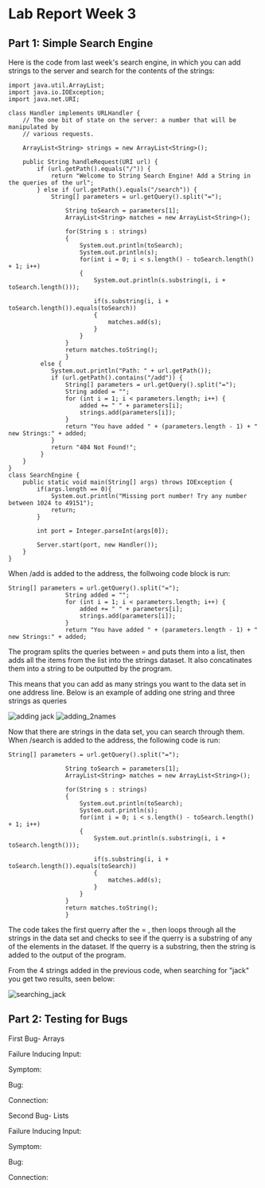 # Lab Report Week 3

## Part 1: Simple Search Engine

Here is the code from last week's search engine, in which you can add strings to the server and search for the contents of the strings:

```
import java.util.ArrayList;
import java.io.IOException;
import java.net.URI;

class Handler implements URLHandler {
    // The one bit of state on the server: a number that will be manipulated by
    // various requests.
    
    ArrayList<String> strings = new ArrayList<String>();

    public String handleRequest(URI url) {
        if (url.getPath().equals("/")) {
            return "Welcome to String Search Engine! Add a String in the queries of the url";
        } else if (url.getPath().equals("/search")) {
            String[] parameters = url.getQuery().split("=");
            
                String toSearch = parameters[1];
                ArrayList<String> matches = new ArrayList<String>();
                
                for(String s : strings)
                {
                    System.out.println(toSearch);
                    System.out.println(s);
                    for(int i = 0; i < s.length() - toSearch.length() + 1; i++)
                    {
                        System.out.println(s.substring(i, i + toSearch.length()));
                        
                        if(s.substring(i, i + toSearch.length()).equals(toSearch))
                        {
                            matches.add(s);
                        }
                    }
                }
                return matches.toString();
                }
         else {
            System.out.println("Path: " + url.getPath());
            if (url.getPath().contains("/add")) {
                String[] parameters = url.getQuery().split("=");
                String added = "";
                for (int i = 1; i < parameters.length; i++) {
                    added += " " + parameters[i];
                    strings.add(parameters[i]);
                }
                return "You have added " + (parameters.length - 1) + " new Strings:" + added;
            }
            return "404 Not Found!";
         }
    }
}
class SearchEngine {
    public static void main(String[] args) throws IOException {
        if(args.length == 0){
            System.out.println("Missing port number! Try any number between 1024 to 49151");
            return;
        }

        int port = Integer.parseInt(args[0]);

        Server.start(port, new Handler());
    }
}
```
When /add is added to the address, the follwoing code block is run:
```
String[] parameters = url.getQuery().split("=");
                String added = "";
                for (int i = 1; i < parameters.length; i++) {
                    added += " " + parameters[i];
                    strings.add(parameters[i]);
                }
                return "You have added " + (parameters.length - 1) + " new Strings:" + added;
```
The program splits the queries between = and puts them into a list, then adds all the items from the list into the strings dataset. It also concatinates them into a string to be outputted by the program.

This means that you can add as many strings you want to the data set in one address line. Below is an example of adding one string and three strings as queries


![adding jack](https://user-images.githubusercontent.com/70072541/195721331-d8546b09-b49d-437e-a7d1-98a031cdd646.png)
![adding_2names](https://user-images.githubusercontent.com/70072541/195721403-a2ae7048-e419-4a35-927c-078f05ae6137.png)

Now that there are strings in the data set, you can search through them. When /search is added to the address, the following code is run:
```
String[] parameters = url.getQuery().split("=");
            
                String toSearch = parameters[1];
                ArrayList<String> matches = new ArrayList<String>();
                
                for(String s : strings)
                {
                    System.out.println(toSearch);
                    System.out.println(s);
                    for(int i = 0; i < s.length() - toSearch.length() + 1; i++)
                    {
                        System.out.println(s.substring(i, i + toSearch.length()));
                        
                        if(s.substring(i, i + toSearch.length()).equals(toSearch))
                        {
                            matches.add(s);
                        }
                    }
                }
                return matches.toString();
                }
```
The code takes the first querry after the = , then loops through all the strings in the data set and checks to see if the querry is a substring of any of the elements in the dataset. If the querry is a substring, then the string is added to the output of the program.

From the 4 strings added in the previous code, when searching for "jack" you get two results, seen below:

![searching_jack](https://user-images.githubusercontent.com/70072541/195722142-5062b603-850a-4615-94f6-0b240317336e.png)


## Part 2: Testing for Bugs

First Bug- Arrays

Failure Inducing Input: 

Symptom:

Bug:

Connection:

Second Bug- Lists

Failure Inducing Input: 

Symptom:

Bug:

Connection:
